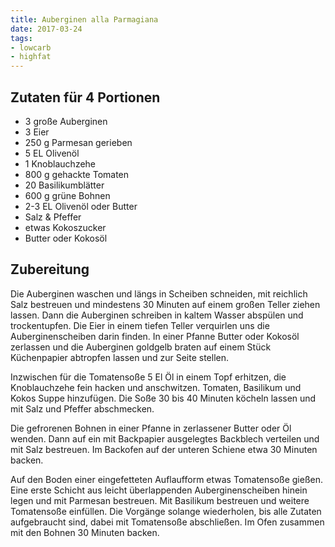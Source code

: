 ```yaml
---
title: Auberginen alla Parmagiana
date: 2017-03-24
tags:
- lowcarb
- highfat
---
```


## Zutaten für 4 Portionen
- 3         große Auberginen
- 3         Eier
- 250 g     Parmesan gerieben
- 5 EL      Olivenöl
- 1         Knoblauchzehe
- 800 g     gehackte Tomaten
- 20        Basilikumblätter
- 600 g     grüne Bohnen
- 2-3 EL    Olivenöl oder Butter
- Salz & Pfeffer
- etwas Kokoszucker
- Butter oder Kokosöl

## Zubereitung

Die Auberginen waschen und längs in Scheiben schneiden, mit reichlich Salz bestreuen und mindestens 30 Minuten auf einem großen Teller ziehen lassen. Dann die Auberginen schreiben in kaltem Wasser abspülen und trockentupfen. Die Eier in einem tiefen Teller verquirlen uns die Auberginenscheiben darin finden. In einer Pfanne Butter oder Kokosöl zerlassen und die Auberginen goldgelb braten auf einem Stück Küchenpapier abtropfen lassen und zur Seite stellen.

Inzwischen für die Tomatensoße 5 El Öl in einem Topf erhitzen, die Knoblauchzehe fein hacken und anschwitzen. Tomaten, Basilikum und Kokos Suppe hinzufügen. Die Soße 30 bis 40 Minuten köcheln lassen und mit Salz und Pfeffer abschmecken.

Die gefrorenen Bohnen in einer Pfanne in zerlassener Butter oder Öl wenden. Dann auf ein mit Backpapier ausgelegtes Backblech verteilen und mit Salz bestreuen. Im Backofen auf der unteren Schiene etwa 30 Minuten backen.

Auf den Boden einer eingefetteten Auflaufform etwas Tomatensoße gießen. Eine erste Schicht aus leicht überlappenden Auberginenscheiben hinein legen und mit Parmesan bestreuen. Mit Basilikum bestreuen und weitere Tomatensoße einfüllen. Die Vorgänge solange wiederholen, bis alle Zutaten aufgebraucht sind, dabei mit Tomatensoße abschließen. Im Ofen zusammen mit den Bohnen 30 Minuten backen.
